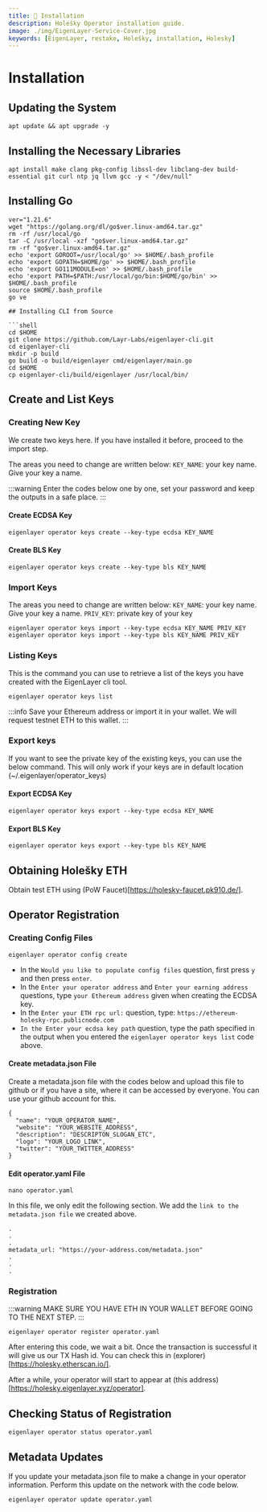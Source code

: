 ```yaml
---
title: 💾 Installation
description: Holešky Operator installation guide.
image: ./img/EigenLayer-Service-Cover.jpg
keywords: [EigenLayer, restake, Holešky, installation, Holesky]
---
```


# Installation 

## Updating the System
```shell
apt update && apt upgrade -y
```

## Installing the Necessary Libraries
```shell
apt install make clang pkg-config libssl-dev libclang-dev build-essential git curl ntp jq llvm gcc -y < "/dev/null"

```

## Installing Go
```shell
ver="1.21.6"
wget "https://golang.org/dl/go$ver.linux-amd64.tar.gz"
rm -rf /usr/local/go
tar -C /usr/local -xzf "go$ver.linux-amd64.tar.gz"
rm -rf "go$ver.linux-amd64.tar.gz"
echo 'export GOROOT=/usr/local/go' >> $HOME/.bash_profile
echo 'export GOPATH=$HOME/go' >> $HOME/.bash_profile
echo 'export GO111MODULE=on' >> $HOME/.bash_profile
echo 'export PATH=$PATH:/usr/local/go/bin:$HOME/go/bin' >> $HOME/.bash_profile
source $HOME/.bash_profile
go ve

## Installing CLI from Source

```shell
cd $HOME
git clone https://github.com/Layr-Labs/eigenlayer-cli.git
cd eigenlayer-cli
mkdir -p build
go build -o build/eigenlayer cmd/eigenlayer/main.go
cd $HOME
cp eigenlayer-cli/build/eigenlayer /usr/local/bin/
```

## Create and List Keys

### Creating New Key
We create two keys here. If you have installed it before, proceed to the import step.

The areas you need to change are written below:
`KEY_NAME`: your key name. Give your key a name.


:::warning
Enter the codes below one by one, set your password and keep the outputs in a safe place.
:::

#### Create ECDSA Key
```shell
eigenlayer operator keys create --key-type ecdsa KEY_NAME
```
#### Create BLS Key
```shell
eigenlayer operator keys create --key-type bls KEY_NAME
```

### Import Keys
The areas you need to change are written below:
`KEY_NAME`: your key name. Give your key a name.
`PRIV_KEY`: private key of your key
```shell
eigenlayer operator keys import --key-type ecdsa KEY_NAME PRIV_KEY
eigenlayer operator keys import --key-type bls KEY_NAME PRIV_KEY
```

### Listing Keys
This is the command you can use to retrieve a list of the keys you have created with the EigenLayer cli tool.

```shell
eigenlayer operator keys list
```
:::info
Save your Ethereum address or import it in your wallet. We will request testnet ETH to this wallet.
:::

### Export keys

If you want to see the private key of the existing keys, you can use the below command. This will only work if your keys are in default location (~/.eigenlayer/operator_keys)

#### Export ECDSA Key
```shell
eigenlayer operator keys export --key-type ecdsa KEY_NAME
```

#### Export BLS Key
```shell
eigenlayer operator keys export --key-type bls KEY_NAME
```

## Obtaining Holešky ETH

Obtain test ETH using (PoW Faucet)[https://holesky-faucet.pk910.de/].

## Operator Registration

### Creating Config Files
```shell
eigenlayer operator config create
```

* In the `Would you like to populate config files` question, first press `y` and then press `enter`.
* In the `Enter your operator address` and `Enter your earning address` questions, type `your Ethereum address` given when creating the ECDSA key.
* In the `Enter your ETH rpc url:` question, type: `https://ethereum-holesky-rpc.publicnode.com`
* `In the Enter your ecdsa key path` question, type the path specified in the output when you entered the `eigenlayer operator keys list` code above.


#### Create metadata.json File

Create a metadata.json file with the codes below and upload this file to github or if you have a site, where it can be accessed by everyone. You can use your github account for this.

```shell
{
  "name": "YOUR_OPERATOR_NAME",
  "website": "YOUR_WEBSITE_ADDRESS",
  "description": "DESCRIPTON_SLOGAN_ETC",
  "logo": "YOUR_LOGO_LINK",
  "twitter": "YOUR_TWITTER_ADDRESS"
}
```

#### Edit operator.yaml File

```shell
nano operator.yaml
```

In this file, we only edit the following section.
We add the `link to the metadata.json file` we created above.
```shell
.
.
.
metadata_url: "https://your-address.com/metadata.json"
.
.
.
```

### Registration

:::warning
MAKE SURE YOU HAVE ETH IN YOUR WALLET BEFORE GOING TO THE NEXT STEP.
:::

```shell
eigenlayer operator register operator.yaml
```

After entering this code, we wait a bit. Once the transaction is successful it will give us our TX Hash id. You can check this in (explorer)[https://holesky.etherscan.io/].

After a while, your operator will start to appear at (this address)[https://holesky.eigenlayer.xyz/operator].


## Checking Status of Registration

```shell
eigenlayer operator status operator.yaml
```

## Metadata Updates
If you update your metadata.json file to make a change in your operator information. Perform this update on the network with the code below.

```shell
eigenlayer operator update operator.yaml
```

